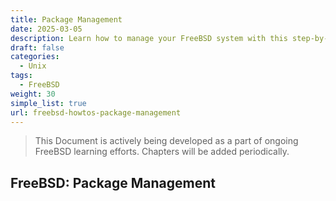```yaml
---
title: Package Management
date: 2025-03-05
description: Learn how to manage your FreeBSD system with this step-by-step guide on package management tasks and best practices for FreeBSD.
draft: false
categories:
  - Unix
tags:
  - FreeBSD
weight: 30
simple_list: true
url: freebsd-howtos-package-management
---
```


> This Document is actively being developed as a part of ongoing FreeBSD learning efforts. Chapters will be added periodically.

## FreeBSD: Package Management
